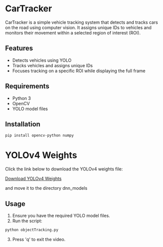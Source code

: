 # CarTracker

CarTracker is a simple vehicle tracking system that detects and tracks cars on the road using computer vision. It assigns unique IDs to vehicles and monitors their movement within a selected region of interest (ROI).

## Features
- Detects vehicles using YOLO
- Tracks vehicles and assigns unique IDs
- Focuses tracking on a specific ROI while displaying the full frame

## Requirements
- Python 3
- OpenCV
- YOLO model files

## Installation
```bash
pip install opencv-python numpy
```
# YOLOv4 Weights

Click the link below to download the YOLOv4 weights file:

[Download YOLOv4 Weights](https://objects.githubusercontent.com/github-production-release-asset-2e65be/75388965/749e43d0-8605-436f-b26c-12ee01c2a265?X-Amz-Algorithm=AWS4-HMAC-SHA256&X-Amz-Credential=releaseassetproduction%2F20250205%2Fus-east-1%2Fs3%2Faws4_request&X-Amz-Date=20250205T015847Z&X-Amz-Expires=300&X-Amz-Signature=9dee1d5bde22b83771c886f84c3248d87723e32d9a2e91c5f989166eedfe717f&X-Amz-SignedHeaders=host&response-content-disposition=attachment%3B%20filename%3Dyolov4.weights&response-content-type=application%2Foctet-stream)


and move it to the directory dnn_models

## Usage
1. Ensure you have the required YOLO model files.
2. Run the script:
```bash
python objectTracking.py
```
3. Press 'q' to exit the video.



